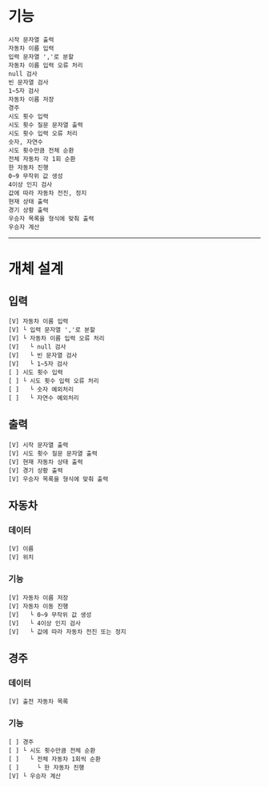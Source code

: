 # 기능

    시작 문자열 출력
    자동차 이름 입력
    입력 문자열 ','로 분할
    자동차 이름 입력 오류 처리
    null 검사
    빈 문자열 검사
    1~5자 검사
    자동차 이름 저장
    경주
    시도 횟수 입력
    시도 횟수 질문 문자열 출력
    시도 횟수 입력 오류 처리
    숫자, 자연수
    시도 횟수만큼 전체 순환
    전체 자동차 각 1회 순환
    한 자동차 진행
    0~9 무작위 값 생성
    4이상 인지 검사
    값에 따라 자동차 전진, 정지
    현재 상태 출력
    경기 상황 출력
    우승자 목록을 형식에 맞춰 출력
    우승자 계산

- - -
# 개체 설계

## 입력
    [V] 자동차 이름 입력
    [V] └ 입력 문자열 ','로 분할
    [V] └ 자동차 이름 입력 오류 처리
    [V]   └ null 검사
    [V]   └ 빈 문자열 검사
    [V]   └ 1~5자 검사
    [ ] 시도 횟수 입력
    [ ] └ 시도 횟수 입력 오류 처리
    [ ]   └ 숫자 예외처리
    [ ]   └ 자연수 예외처리

## 출력

    [V] 시작 문자열 출력
    [V] 시도 횟수 질문 문자열 출력
    [V] 현재 자동차 상태 출력
    [V] 경기 상황 출력
    [V] 우승자 목록을 형식에 맞춰 출력

## 자동차

### 데이터

    [V] 이름
    [V] 위치

### 기능

    [V] 자동차 이름 저장
    [V] 자동차 이동 진행
    [V]   └ 0~9 무작위 값 생성
    [V]   └ 4이상 인지 검사
    [V]   └ 값에 따라 자동차 전진 또는 정지

## 경주

### 데이터

    [V] 출전 자동차 목록

### 기능
    [ ] 경주
    [ ] └ 시도 횟수만큼 전체 순환
    [ ]   └ 전체 자동차 1회씩 순환
    [ ]     └ 한 자동차 진행
    [V] └ 우승자 계산
